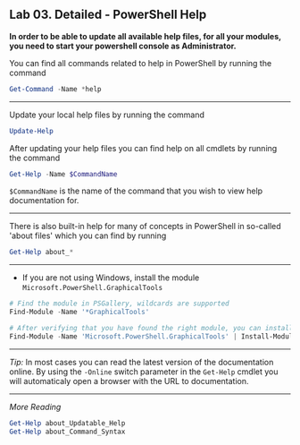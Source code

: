 ## Lab 03. Detailed - PowerShell Help

**In order to be able to update all available help files, for all your modules, you need to start your powershell console as Administrator.**

You can find all commands related to help in PowerShell by running the command

```PowerShell
Get-Command -Name *help
```

---

Update your local help files by running the command

```PowerShell
Update-Help
```

After updating your help files you can find help on all cmdlets by running the command

```PowerShell
Get-Help -Name $CommandName
```

`$CommandName` is the name of the command that you wish to view help documentation for.

---

There is also built-in help for many of concepts in PowerShell in so-called 'about files' which you can find by running

```PowerShell
Get-Help about_*
```

---

- If you are not using Windows, install the module `Microsoft.PowerShell.GraphicalTools`

```PowerShell
# Find the module in PSGallery, wildcards are supported
Find-Module -Name '*GraphicalTools'

# After verifying that you have found the right module, you can install it
Find-Module -Name 'Microsoft.PowerShell.GraphicalTools' | Install-Module
```

---

*Tip:* In most cases you can read the latest version of the documentation online. By using the `-Online` switch parameter in the `Get-Help` cmdlet you will automaticaly open a browser with the URL to documentation.

---

*More Reading*

```PowerShell
Get-Help about_Updatable_Help
Get-Help about_Command_Syntax
```
